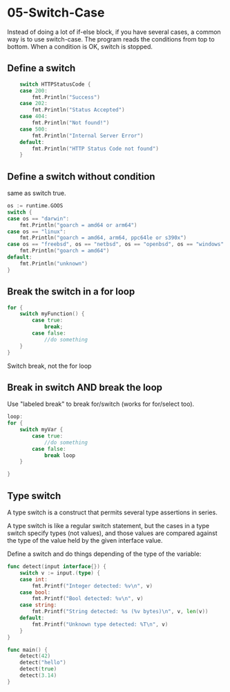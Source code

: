 # 05-Switch-Case

Instead of doing a lot of if-else block, if you have several cases, a common way is to use switch-case.
The program reads the conditions from top to bottom. When a condition is OK, switch is stopped.

## Define a switch

```go
	switch HTTPStatusCode {
	case 200:
		fmt.Println("Success")
	case 202:
		fmt.Println("Status Accepted")
	case 404:
		fmt.Println("Not found!")
	case 500:
		fmt.Println("Internal Server Error")
	default:
		fmt.Println("HTTP Status Code not found")
	}
```

## Define a switch without condition

same as switch true.

```go
os := runtime.GOOS
switch {
case os == "darwin":
	fmt.Println("goarch = amd64 or arm64")
case os == "linux":
	fmt.Println("goarch = amd64, arm64, ppc64le or s390x")
case os == "freebsd", os == "netbsd", os == "openbsd", os == "windows":
	fmt.Println("goarch = amd64")
default:
	fmt.Println("unknown")
}
```

## Break the switch in a for loop

```go
for {
	switch myFunction() {
		case true:
			break;
		case false:
			//do something
	}
}
```

Switch break, not the for loop

## Break in switch AND break the loop

Use "labeled break" to break for/switch (works for for/select too).

```go
loop:
for {
	switch myVar {
		case true:
			//do something
		case false:
			break loop
	}

}
```

## Type switch

A type switch is a construct that permits several type assertions in series.

A type switch is like a regular switch statement, but the cases in a type switch specify types (not values), and those values are compared against the type of the value held by the given interface value. 

Define a switch and do things depending of the type of the variable:

```go
func detect(input interface{}) {
	switch v := input.(type) {
	case int:
		fmt.Printf("Integer detected: %v\n", v)
	case bool:
		fmt.Printf("Bool detected: %v\n", v)
	case string:
		fmt.Printf("String detected: %s (%v bytes)\n", v, len(v))
	default:
		fmt.Printf("Unknown type detected: %T\n", v)
	}
}

func main() {
	detect(42)
	detect("hello")
	detect(true)
	detect(3.14)
}
```